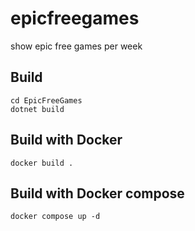 # epicfreegames
show epic free games per week

## Build
```
cd EpicFreeGames
dotnet build
```

## Build with Docker
```
docker build .
```

## Build with Docker compose
```
docker compose up -d
```
